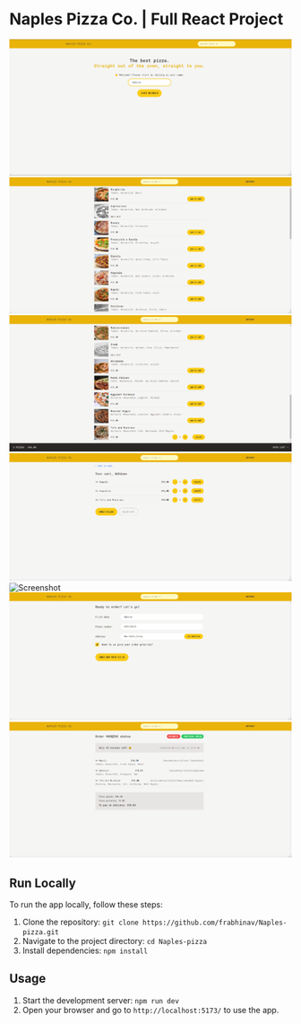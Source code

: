 # Naples Pizza Co. | Full React Project

![Screenshot](/images/Screenshot1.png)
![Screenshot](/images/Screenshot2.png)
![Screenshot](/images/Screenshot3.png)
![Screenshot](/images/Screenshot4.png)
![Screenshot](/images/Screenshot5.png)
![Screenshot](/images/Screenshot6.png)
![Screenshot](/images/Screenshot7.png)

## Run Locally

To run the app locally, follow these steps:

1. Clone the repository: `git clone https://github.com/frabhinav/Naples-pizza.git`
2. Navigate to the project directory: `cd Naples-pizza`
3. Install dependencies: `npm install`

## Usage

1. Start the development server: `npm run dev`
2. Open your browser and go to `http://localhost:5173/` to use the app.
